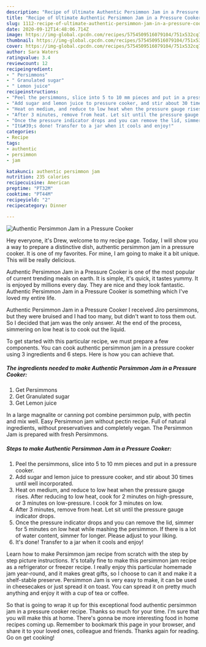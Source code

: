 ```yaml
---
description: "Recipe of Ultimate Authentic Persimmon Jam in a Pressure Cooker"
title: "Recipe of Ultimate Authentic Persimmon Jam in a Pressure Cooker"
slug: 1112-recipe-of-ultimate-authentic-persimmon-jam-in-a-pressure-cooker
date: 2020-09-12T14:48:06.714Z
image: https://img-global.cpcdn.com/recipes/5754509516079104/751x532cq70/authentic-persimmon-jam-in-a-pressure-cooker-recipe-main-photo.jpg
thumbnail: https://img-global.cpcdn.com/recipes/5754509516079104/751x532cq70/authentic-persimmon-jam-in-a-pressure-cooker-recipe-main-photo.jpg
cover: https://img-global.cpcdn.com/recipes/5754509516079104/751x532cq70/authentic-persimmon-jam-in-a-pressure-cooker-recipe-main-photo.jpg
author: Sara Waters
ratingvalue: 3.4
reviewcount: 12
recipeingredient:
- " Persimmons"
- " Granulated sugar"
- " Lemon juice"
recipeinstructions:
- "Peel the persimmons, slice into 5 to 10 mm pieces and put in a pressure cooker."
- "Add sugar and lemon juice to pressure cooker, and stir about 30 times until well incorporated."
- "Heat on medium, and reduce to low heat when the pressure gauge rises. After reducing to low heat, cook for 2 minutes on high-pressure, or 3 minutes on low-pressure. I cook for 3 minutes on low."
- "After 3 minutes, remove from heat. Let sit until the pressure gauge indicator drops."
- "Once the pressure indicator drops and you can remove the lid, simmer for 5 minutes on low heat while mashing the persimmon. If there is a lot of water content, simmer for longer. Please adjust to your liking."
- "It&#39;s done! Transfer to a jar when it cools and enjoy!"
categories:
- Recipe
tags:
- authentic
- persimmon
- jam

katakunci: authentic persimmon jam 
nutrition: 235 calories
recipecuisine: American
preptime: "PT32M"
cooktime: "PT44M"
recipeyield: "2"
recipecategory: Dinner

---
```



![Authentic Persimmon Jam in a Pressure Cooker](https://img-global.cpcdn.com/recipes/5754509516079104/751x532cq70/authentic-persimmon-jam-in-a-pressure-cooker-recipe-main-photo.jpg)

Hey everyone, it's Drew, welcome to my recipe page. Today, I will show you a way to prepare a distinctive dish, authentic persimmon jam in a pressure cooker. It is one of my favorites. For mine, I am going to make it a bit unique. This will be really delicious.

Authentic Persimmon Jam in a Pressure Cooker is one of the most popular of current trending meals on earth. It is simple, it's quick, it tastes yummy. It is enjoyed by millions every day. They are nice and they look fantastic. Authentic Persimmon Jam in a Pressure Cooker is something which I've loved my entire life.

Authentic Persimmon Jam in a Pressure Cooker I received Jiro persimmons, but they were bruised and I had too many, but didn&#39;t want to toss them out. So I decided that jam was the only answer. At the end of the process, simmering on low heat is to cook out the liquid.


To get started with this particular recipe, we must prepare a few components. You can cook authentic persimmon jam in a pressure cooker using 3 ingredients and 6 steps. Here is how you can achieve that.

<!--inarticleads1-->

##### The ingredients needed to make Authentic Persimmon Jam in a Pressure Cooker:

1. Get  Persimmons
1. Get  Granulated sugar
1. Get  Lemon juice


In a large magnalite or canning pot combine persimmon pulp, with pectin and mix well. Easy Persimmon jam without pectin recipe. Full of natural ingredients, without preservatives and completely vegan. The Persimmon Jam is prepared with fresh Persimmons. 

<!--inarticleads2-->

##### Steps to make Authentic Persimmon Jam in a Pressure Cooker:

1. Peel the persimmons, slice into 5 to 10 mm pieces and put in a pressure cooker.
1. Add sugar and lemon juice to pressure cooker, and stir about 30 times until well incorporated.
1. Heat on medium, and reduce to low heat when the pressure gauge rises. After reducing to low heat, cook for 2 minutes on high-pressure, or 3 minutes on low-pressure. I cook for 3 minutes on low.
1. After 3 minutes, remove from heat. Let sit until the pressure gauge indicator drops.
1. Once the pressure indicator drops and you can remove the lid, simmer for 5 minutes on low heat while mashing the persimmon. If there is a lot of water content, simmer for longer. Please adjust to your liking.
1. It&#39;s done! Transfer to a jar when it cools and enjoy!


Learn how to make Persimmon jam recipe from scratch with the step by step picture instructions. It&#39;s totally fine to make this persimmon jam recipe as a refrigerator or freezer recipe. I really enjoy this particular homemade jam year-round, and it makes great gifts, so I choose to can it and make it a shelf-stable preserve. Persimmon Jam is very easy to make, it can be used in cheesecakes or just spread it on toast. You can spread it on pretty much anything and enjoy it with a cup of tea or coffee. 

So that is going to wrap it up for this exceptional food authentic persimmon jam in a pressure cooker recipe. Thanks so much for your time. I'm sure that you will make this at home. There's gonna be more interesting food in home recipes coming up. Remember to bookmark this page in your browser, and share it to your loved ones, colleague and friends. Thanks again for reading. Go on get cooking!
